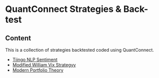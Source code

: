 # QuantConnect Strategies & Back-test
 

## Content
This is a collection of strategies backtested coded using QuantConnect.

- [Tiingo NLP Sentiment](https://github.com/jinwei-ang/QuantConnect/tree/main/Tiingo%20NLP%20Sentiment)
- [Modified William Vix Strategyy](https://github.com/jinwei-ang/QuantConnect-Strategy-Backtest/tree/main/Modified%20William%20Vix%20Strategy)
- [Modern Portfolio Theory](https://github.com/jinwei-ang/QuantConnect/blob/main/Modern%20Portfolio%20Theory/README.md)
